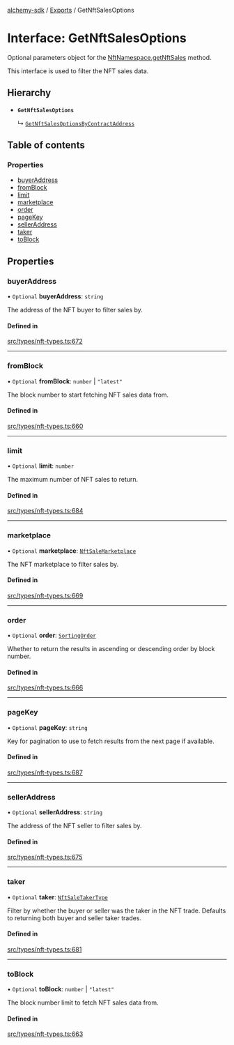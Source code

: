 [alchemy-sdk](../README.md) / [Exports](../modules.md) / GetNftSalesOptions

# Interface: GetNftSalesOptions

Optional parameters object for the [NftNamespace.getNftSales](../classes/NftNamespace.md#getnftsales) method.

This interface is used to filter the NFT sales data.

## Hierarchy

- **`GetNftSalesOptions`**

  ↳ [`GetNftSalesOptionsByContractAddress`](GetNftSalesOptionsByContractAddress.md)

## Table of contents

### Properties

- [buyerAddress](GetNftSalesOptions.md#buyeraddress)
- [fromBlock](GetNftSalesOptions.md#fromblock)
- [limit](GetNftSalesOptions.md#limit)
- [marketplace](GetNftSalesOptions.md#marketplace)
- [order](GetNftSalesOptions.md#order)
- [pageKey](GetNftSalesOptions.md#pagekey)
- [sellerAddress](GetNftSalesOptions.md#selleraddress)
- [taker](GetNftSalesOptions.md#taker)
- [toBlock](GetNftSalesOptions.md#toblock)

## Properties

### buyerAddress

• `Optional` **buyerAddress**: `string`

The address of the NFT buyer to filter sales by.

#### Defined in

[src/types/nft-types.ts:672](https://github.com/alchemyplatform/alchemy-sdk-js/blob/1ee40cb2/src/types/nft-types.ts#L672)

___

### fromBlock

• `Optional` **fromBlock**: `number` \| ``"latest"``

The block number to start fetching NFT sales data from.

#### Defined in

[src/types/nft-types.ts:660](https://github.com/alchemyplatform/alchemy-sdk-js/blob/1ee40cb2/src/types/nft-types.ts#L660)

___

### limit

• `Optional` **limit**: `number`

The maximum number of NFT sales to return.

#### Defined in

[src/types/nft-types.ts:684](https://github.com/alchemyplatform/alchemy-sdk-js/blob/1ee40cb2/src/types/nft-types.ts#L684)

___

### marketplace

• `Optional` **marketplace**: [`NftSaleMarketplace`](../enums/NftSaleMarketplace.md)

The NFT marketplace to filter sales by.

#### Defined in

[src/types/nft-types.ts:669](https://github.com/alchemyplatform/alchemy-sdk-js/blob/1ee40cb2/src/types/nft-types.ts#L669)

___

### order

• `Optional` **order**: [`SortingOrder`](../enums/SortingOrder.md)

Whether to return the results in ascending or descending order by block number.

#### Defined in

[src/types/nft-types.ts:666](https://github.com/alchemyplatform/alchemy-sdk-js/blob/1ee40cb2/src/types/nft-types.ts#L666)

___

### pageKey

• `Optional` **pageKey**: `string`

Key for pagination to use to fetch results from the next page if available.

#### Defined in

[src/types/nft-types.ts:687](https://github.com/alchemyplatform/alchemy-sdk-js/blob/1ee40cb2/src/types/nft-types.ts#L687)

___

### sellerAddress

• `Optional` **sellerAddress**: `string`

The address of the NFT seller to filter sales by.

#### Defined in

[src/types/nft-types.ts:675](https://github.com/alchemyplatform/alchemy-sdk-js/blob/1ee40cb2/src/types/nft-types.ts#L675)

___

### taker

• `Optional` **taker**: [`NftSaleTakerType`](../enums/NftSaleTakerType.md)

Filter by whether the buyer or seller was the taker in the NFT trade.
Defaults to returning both buyer and seller taker trades.

#### Defined in

[src/types/nft-types.ts:681](https://github.com/alchemyplatform/alchemy-sdk-js/blob/1ee40cb2/src/types/nft-types.ts#L681)

___

### toBlock

• `Optional` **toBlock**: `number` \| ``"latest"``

The block number limit to fetch NFT sales data from.

#### Defined in

[src/types/nft-types.ts:663](https://github.com/alchemyplatform/alchemy-sdk-js/blob/1ee40cb2/src/types/nft-types.ts#L663)
